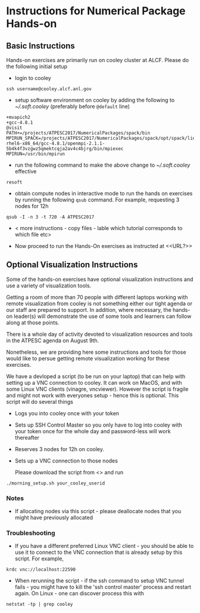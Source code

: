 
# Instructions for Numerical Package Hands-on

## Basic Instructions

Hands-on exercises are primarily run on cooley cluster at ALCF. Please do the following initial setup

 - login to cooley
```
ssh username@cooley.alcf.anl.gov
```
 - setup software environment on cooley by adding the following to  _~/.soft.cooley_ (preferably before `@default` line)
```
+mvapich2
+gcc-4.8.1
@visit
PATH+=/projects/ATPESC2017/NumericalPackages/spack/bin
MPIRUN_SPACK=/projects/ATPESC2017/NumericalPackages/spack/opt/spack/linux-rhel6-x86_64/gcc-4.8.1/openmpi-2.1.1-5b4k4f3vzgwz5qmektcqja2av4c4bjrg/bin/mpiexec
MPIRUN=/usr/bin/mpirun
```
  - run the following command to make the above change to _~/.soft.cooley_ effective
```
resoft
```
  - obtain compute nodes in interactive mode to run the hands on exercises by running the following `qsub` command. For example, requesting 3 nodes for 12h
```
qsub -I -n 3 -t 720 -A ATPESC2017
```
   - < more instructions - copy files - lable which tutorial corresponds to which file etc>     

   - Now proceed to run the Hands-On exercises as instructed at <<URL?>>


## Optional Visualization Instructions

Some of the hands-on exercises have optional visualization instructions
and use a variety of visualization tools.

Getting a room of more than 70 people with different laptops working with
remote visualization from cooley is not something either our tight agenda or
our staff are prepared to support. In addition, where necessary, the hands-on
leader(s) will demonstrate the use of some tools and learners can follow 
along at those points.

There is a whole day of activity devoted to visualization resources and
tools in the ATPESC agenda on August 9th.

Nonetheless, we are providing here some instructions and tools for those
would like to persue getting remote visualization working for these
exercises.

We have a devloped a script (to be run on your laptop) that can help with setting up a VNC connection to cooley. It can work on MacOS, and with some Linux VNC clients (vinagre, vncviewer). However the script is fragile and might not work with everyones setup - hence this is optional. This script will do several things

 - Logs you into cooley once with your token
 - Sets up SSH Control Master so you only have to log into cooley with your token once for the whole day and password-less will work thereafter
 - Reserves 3 nodes for 12h on cooley.
 - Sets up a VNC connection to those nodes

   Please download the script from <<URL>> and run
```
./morning_setup.sh your_cooley_userid
```

### Notes
  - If allocating nodes via this script - please deallocate nodes that you might have previously allocated

### Troubleshooting
  - If you have a different preferred Linux VNC client - you should be able to use it to connect to the VNC connection that is already setup by this script. For example,
```
krdc vnc://localhost:22590
```
  - When rerunning the script - if the ssh command to setup VNC tunnel fails - you might have to kill the 'ssh control master' process and restart again. On Linux - one can discover process this with
```
netstat -tp | grep cooley
```

